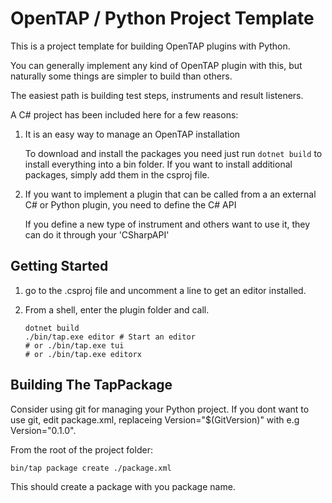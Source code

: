 # OpenTAP / Python Project Template

This is a project template for building OpenTAP plugins with Python.

You can generally implement any kind of OpenTAP plugin with this, but naturally some things are simpler to build than others.

The easiest path is building test steps, instruments and result listeners.

A C# project has been included here for a few reasons:
1. It is an easy way to manage an OpenTAP installation
    
    To download and install the packages you need just run `dotnet build` to install everything into a bin folder. If you want to install additional packages, simply add them in the csproj file.

2. If you want to implement a plugin that can be called from a an external C# or Python plugin, you need to define the C# API
    
    If you define a new type of instrument and others want to use it, they can do it through your 'CSharpAPI'


## Getting Started
1. go to the .csproj file and uncomment a line to get an editor installed.

2. From a shell, enter the plugin folder and call.

      ```shell
      dotnet build
      ./bin/tap.exe editor # Start an editor
      # or ./bin/tap.exe tui
      # or ./bin/tap.exe editorx
      ```

## Building The TapPackage

Consider using git for managing your Python project. If you dont want to use git, edit package.xml, replaceing Version="$(GitVersion)" with e.g Version="0.1.0". 

From the root of the project folder:

```shell
bin/tap package create ./package.xml
```

This should create a package with you package name.

